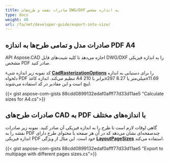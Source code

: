 ```yaml
---
title: صادرات نقشه و طرح‌های DWG/DXF به اندازه مشخص
type: docs
weight: 40
url: /fa/net/developer-guide/export-into-size/
---
```


## **صادرات مدل و تمامی طرح‌ها به اندازه PDF A4**

API Aspose.CAD اجازه می‌دهد تا کلیه شیت‌های فایل DWG/DXF را به اندازه فیزیکی مشخص PDF صادر کنید.

کد نمونه زیر اندازه شیء [**CadRasterizationOptions**](https://reference.aspose.com/cad/net/aspose.cad.imageoptions/cadrasterizationoptions/) را برای دستیابی به اندازه دلخواه PDF تنظیم می‌کند.
اندازه کاغذ A4 برابر با 210x297 میلی‌متر یا 8.27x11.69 اینچ است و این مقادیر در کد استفاده می‌شوند.

{{< gist aspose-com-gists 88cdd0899132edaf0afff77d33d11ae5 "Calculate sizes for A4.cs">}}

## **صادرات طرح‌های CAD به PDF با اندازه‌های مختلف**

گاهی اوقات لازم است تا طرح را به اندازه فیزیکی آن صادر کنید. نمونه زیر صادرات نقشه را به PDF چندصفحه‌ای نشان می‌دهد که در آن هر صفحه با محتوای طرح
دارای اندازه فیزیکی PDF خود است. این مثال از ویژگی [**LayoutPageSizes**](https://reference.aspose.com/cad/net/aspose.cad.imageoptions/vectorrasterizationoptions/layoutpagesizes/)
استفاده می‌کند.

{{< gist aspose-com-gists 88cdd0899132edaf0afff77d33d11ae5 "Export to multipage with different pages sizes.cs">}}

